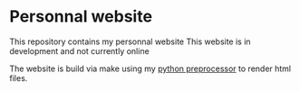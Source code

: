 # Personnal website

This repository contains my personnal website
This website is in development and not currently online


The website is build via make using my [python preprocessor](https://github.com/Lesbre/preprocessor/) to render html files.
